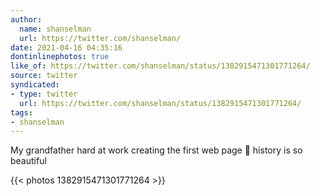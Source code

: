 ```yaml
---
author:
  name: shanselman
  url: https://twitter.com/shanselman/
date: 2021-04-16 04:35:16
dontinlinephotos: true
like_of: https://twitter.com/shanselman/status/1382915471301771264/
source: twitter
syndicated:
- type: twitter
  url: https://twitter.com/shanselman/status/1382915471301771264/
tags:
- shanselman
---
```


My grandfather hard at work creating the first web page 🤍 history is so beautiful 

{{< photos 1382915471301771264 >}}